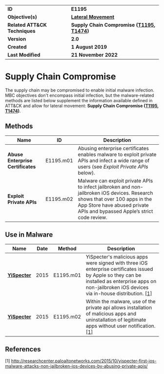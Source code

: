 <table>
<tr>
<td><b>ID</b></td>
<td><b>E1195</b></td>
</tr>
<tr>
<td><b>Objective(s)</b></td>
<td><b><a href="../lateral-movement">Lateral Movement</a></b></td>
</tr>
<tr>
<td><b>Related ATT&CK Techniques</b></td>
<td><b>Supply Chain Compromise (<a href="https://attack.mitre.org/techniques/T1195/">T1195</a>, <a href="https://attack.mitre.org/techniques/T1474/">T1474</a>)</b></td>
</tr>
<tr>
<td><b>Version</b></td>
<td><b>2.0</b></td>
</tr>
<tr>
<td><b>Created</b></td>
<td><b>1 August 2019</b></td>
</tr>
<tr>
<td><b>Last Modified</b></td>
<td><b>21 November 2022</b></td>
</tr>
</table>


# Supply Chain Compromise

The supply chain may be compromised to enable initial malware infection. MBC objectives don't encompass initial infection, but the malware-related methods are listed below supplement the information available defined in ATT&CK and allow for lateral movement: **Supply Chain Compromise ([T1195](https://attack.mitre.org/techniques/T1195/), [T1474](https://attack.mitre.org/techniques/T1474/))**.  

## Methods

|Name|ID|Description|
|---|---|---|
|**Abuse Enterprise Certificates**|E1195.m01|Abusing enterprise certificates enables malware to exploit private APIs and infect a wide range of users (see *Exploit Private APIs* below).|
|**Exploit Private APIs**|E1195.m02|Malware can exploit private APIs to infect jailbroken and non-jailbroken iOS devices. Research shows that over 100 apps in the App Store have abused private APIs and bypassed Apple’s strict code review.|

## Use in Malware

|Name|Date|Method|Description|
|---|---|---|---|
|[**YiSpecter**](../xample-malware/yispecter.md)|2015|E1195.m01|YiSpecter's malicious apps were signed with three iOS enterprise certificates issued by Apple so they can be installed as enterprise apps on non-jailbroken iOS devices via in-house distribution. [[1]](#1)|
|[**YiSpecter**](../xample-malware/yispecter.md)|2015|E1195.m02|Within the malware, use of the private api allows installation of malicious apps and uninstallation of legitimate apps without user notification. [[1]](#1)|

## References

<a name="1">[1]</a> http://researchcenter.paloaltonetworks.com/2015/10/yispecter-first-ios-malware-attacks-non-jailbroken-ios-devices-by-abusing-private-apis/
